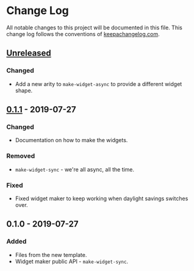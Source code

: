 # Change Log
All notable changes to this project will be documented in this file. This change log follows the conventions of [keepachangelog.com](http://keepachangelog.com/).

## [Unreleased]
### Changed
- Add a new arity to `make-widget-async` to provide a different widget shape.

## [0.1.1] - 2019-07-27
### Changed
- Documentation on how to make the widgets.

### Removed
- `make-widget-sync` - we're all async, all the time.

### Fixed
- Fixed widget maker to keep working when daylight savings switches over.

## 0.1.0 - 2019-07-27
### Added
- Files from the new template.
- Widget maker public API - `make-widget-sync`.

[Unreleased]: https://github.com/your-name/clojure-todo-list/compare/0.1.1...HEAD
[0.1.1]: https://github.com/your-name/clojure-todo-list/compare/0.1.0...0.1.1
